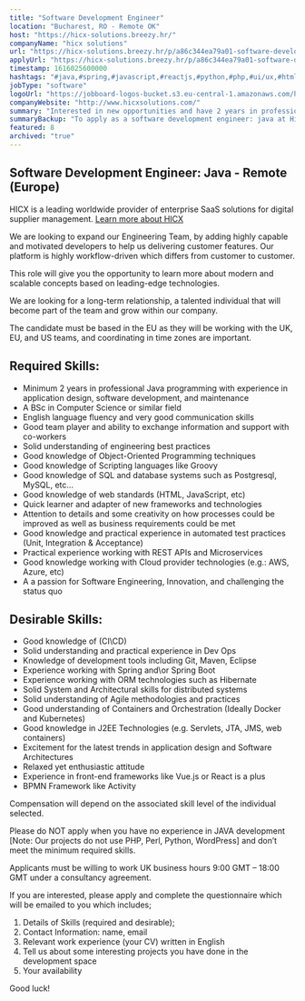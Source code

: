 ```yaml
---
title: "Software Development Engineer"
location: "Bucharest, RO - Remote OK"
host: "https://hicx-solutions.breezy.hr/"
companyName: "hicx solutions"
url: "https://hicx-solutions.breezy.hr/p/a86c344ea79a01-software-development-engineer-java-remote-eu"
applyUrl: "https://hicx-solutions.breezy.hr/p/a86c344ea79a01-software-development-engineer-java-remote-eu/apply"
timestamp: 1616025600000
hashtags: "#java,#spring,#javascript,#reactjs,#python,#php,#ui/ux,#html,#css,#kubernetes"
jobType: "software"
logoUrl: "https://jobboard-logos-bucket.s3.eu-central-1.amazonaws.com/hicx-solutions"
companyWebsite: "http://www.hicxsolutions.com/"
summary: "Interested in new opportunities and have 2 years in professional Java programming with experience in application design, software development, and maintenance? HICX has a job opening for a software development engineer."
summaryBackup: "To apply as a software development engineer: java at Hicx-solutions, you preferably need to have some knowledge of: #java, #spring, #javascript."
featured: 8
archived: "true"
---
```


## Software Development Engineer: Java - Remote (Europe)

HICX is a leading worldwide provider of enterprise SaaS solutions for digital supplier management. [Learn more about HICX](https://hicx-solutions.breezy.hr/)

We are looking to expand our Engineering Team, by adding highly capable and motivated developers to help us delivering customer features. Our platform is highly workflow-driven which differs from customer to customer.

This role will give you the opportunity to learn more about modern and scalable concepts based on leading-edge technologies.

We are looking for a long-term relationship, a talented individual that will become part of the team and grow within our company.

The candidate must be based in the EU as they will be working with the UK, EU, and US teams, and coordinating in time zones are important.

## Required Skills:

*   Minimum 2 years in professional Java programming with experience in application design, software development, and maintenance
*   A BSc in Computer Science or similar field
*   English language fluency and very good communication skills
*   Good team player and ability to exchange information and support with co-workers
*   Solid understanding of engineering best practices
*   Good knowledge of Object-Oriented Programming techniques
*   Good knowledge of Scripting languages like Groovy
*   Good knowledge of SQL and database systems such as Postgresql, MySQL, etc…
*   Good knowledge of web standards (HTML, JavaScript, etc)
*   Quick learner and adapter of new frameworks and technologies
*   Attention to details and some creativity on how processes could be improved as well as business requirements could be met
*   Good knowledge and practical experience in automated test practices (Unit, Integration & Acceptance)
*   Practical experience working with REST APIs and Microservices
*   Good knowledge working with Cloud provider technologies (e.g.: AWS, Azure, etc)
*   A a passion for Software Engineering, Innovation, and challenging the status quo

## Desirable Skills:

*   Good knowledge of (CI\\CD)
*   Solid understanding and practical experience in Dev Ops
*   Knowledge of development tools including Git, Maven, Eclipse
*   Experience working with Spring and\\or Spring Boot
*   Experience working with ORM technologies such as Hibernate
*   Solid System and Architectural skills for distributed systems
*   Solid understanding of Agile methodologies and practices
*   Good understanding of Containers and Orchestration (Ideally Docker and Kubernetes)
*   Good knowledge in J2EE Technologies (e.g. Servlets, JTA, JMS, web containers)
*   Excitement for the latest trends in application design and Software Architectures
*   Relaxed yet enthusiastic attitude
*   Experience in front-end frameworks like Vue.js or React is a plus
*   BPMN Framework like Activity

Compensation will depend on the associated skill level of the individual selected.

Please do NOT apply when you have no experience in JAVA development \[Note: Our projects do not use PHP, Perl, Python, WordPress\] and don’t meet the minimum required skills.

Applicants must be willing to work UK business hours 9:00 GMT – 18:00 GMT under a consultancy agreement.

If you are interested, please apply and complete the questionnaire which will be emailed to you which includes;

1.  Details of Skills (required and desirable);
2.  Contact Information: name, email
3.  Relevant work experience (your CV) written in English
4.  Tell us about some interesting projects you have done in the development space
5.  Your availability

Good luck!
